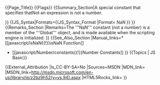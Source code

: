 {{Page_Title}}
{{Flags}}
{{Summary_Section|A special constant that specifies thatNot an expression is not a number.

}}
{{JS_Syntax|Formats={{JS_Syntax_Format
|Format= NaN }}
}}
{{Remarks_Section
|Remarks=The '''NaN''' constant (not a number) is a member of the '''Global''' object, and is made available when the scripting engine is initialized.
}}
{{See_Also_Section
|Manual_links=* [[javascript/isNaN{{!}}isNaN Function]]
* [[javascript/Number/constants{{!}}Number Constants]]
}}
{{Topics | JS Basic}}

{{External_Attribution
|Is_CC-BY-SA=No
|Sources=MSDN
|MDN_link=
|MSDN_link=http://msdn.microsoft.com/en-us/library/ie/z2bz9h52(v=vs.94).aspx
|HTML5Rocks_link=
}}